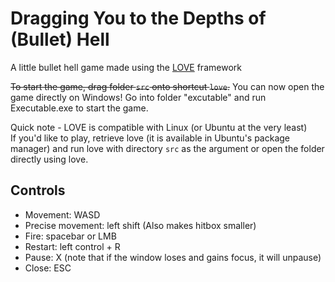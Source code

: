 # Dragging You to the Depths of (Bullet) Hell
 A little bullet hell game made using the [LOVE](https://github.com/love2d/love) framework

~~To start the game, drag folder `src` onto shortcut `love`.~~
You can now open the game directly on Windows! Go into folder "excutable" and run Executable.exe to start the game.

Quick note - LOVE is compatible with Linux (or Ubuntu at the very least)  
If you'd like to play, retrieve love (it is available in Ubuntu's package manager) and run love with directory `src` as the argument or open the folder directly using love.

## Controls
- Movement: WASD
- Precise movement: left shift (Also makes hitbox smaller)
- Fire: spacebar or LMB
- Restart: left control + R
- Pause: X (note that if the window loses and gains focus, it will unpause)
- Close: ESC
